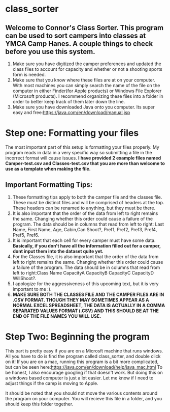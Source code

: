 # class_sorter
## Welcome to Connor's Class Sorter. This program can be used to sort campers into classes at YMCA Camp Hanes. A couple things to check before you use this system.

1. Make sure you have digitized the camper preferences and updated the class files to account for capacity and whether or not a shooting sports form is needed.
2. Make sure that you know where these files are at on your computer. With most machines you can simply search the name of the file on the computer in either Finder(for Apple products) or Windows File Explorer (Microsoft products). I recommend organizing these files into a folder in order to better keep track of them later down the line. 
3. Make sure you have downloaded Java onto you computer. Its super easy and free:https://java.com/en/download/manual.jsp


# Step one: Formatting your files 
The most important part of this setup is formatting your files properly. My program reads in data in a very specific way so submitting a file in the incorrect format will cause issues. **I have provided 2 example files named Camper-test.csv and Classes-test.csv that you are more than welcome to use as a template when making the file.**

## Important Formatting Tips:
1. These formatting tips apply to both the camper file and the classes file. These must be distinct files and will be comprised of headers at the top. These headers can be renamed to anything, but they must be there.
2. It is also important that the order of the data from left to right remains the same. Changing whether this order could cause a failure of the program. The data should be in columns that read from left to right: Last Name, First Name, Age, Cabin,Can Shoot?, Pref1, Pref2, Pref3, Pref4, Pref5, Pref6.
3. It is important that each cell for every camper must have some data. **Basically, if you don't have all the information filled out for a camper, dont input them into the dataset quite yet.**
4. For the Classes file, it is also important that the order of the data from left to right remains the same. Changing whether this order could cause a failure of the program. The data should be in columns that read from left to right:Class Name	CapacityA	CapacityB	CapacityC	CapacityD	WillShoot?.
5. I apologize for the aggressiveness of this upcoming text, but it is very important to me :).
6. **MAKE SURE BOTH THE CLASSES FILE AND THE CAMPER FILES ARE IN .CSV FORMAT. THOUGH THEY MAY SOMETIMES APPEAR AS A NORMAL EXCEL SPREADSHEET, THE DATA IS ACTUALLY IN A COMMA SEPARATED VALUES FORMAT (.CSV) AND THIS SHOULD BE AT THE END OF THE FILE NAMES YOU WILL USE.**

# Step Two: Beginning the program
This part is pretty easy if you are on a Microsft machine that runs windows. All you have to do is find the program called class_sorter, and double click on it! 
If you are on a mac, running this program is a bit more complicated, but can be seen here:https://java.com/en/download/help/java_mac.html
To be honest, I also encourage googling if that doesn't work. But doing this on a windows based computer is just a lot easier. Let me know if I need to adjust things if the camp is moving to Apple.

It should be noted that you should not move the various contents around the program on your computer. You will recieve this file in a folder, and you should keep this folder together.
